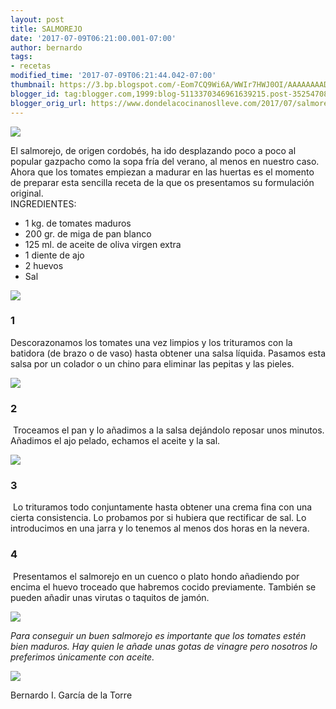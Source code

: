 ```yaml
---
layout: post
title: SALMOREJO
date: '2017-07-09T06:21:00.001-07:00'
author: bernardo
tags:
- recetas
modified_time: '2017-07-09T06:21:44.042-07:00'
thumbnail: https://3.bp.blogspot.com/-Eom7CQ9Wi6A/WWIr7HWJ0OI/AAAAAAAADuM/F1azAxes4_Q615rTzz3ZZPyV7Lk4u139wCLcBGAs/s72-c/00.JPG
blogger_id: tag:blogger.com,1999:blog-5113370346961639215.post-3525470818166756554
blogger_orig_url: https://www.dondelacocinanoslleve.com/2017/07/salmorejo.html
---
```


![](https://3.bp.blogspot.com/-Eom7CQ9Wi6A/WWIr7HWJ0OI/AAAAAAAADuM/F1azAxes4_Q615rTzz3ZZPyV7Lk4u139wCLcBGAs/s400/00.JPG)

  
El salmorejo, de origen cordobés, ha ido desplazando poco a poco al popular gazpacho como la sopa fría del verano, al menos en nuestro caso. Ahora que los tomates empiezan a madurar en las huertas es el momento de preparar esta sencilla receta de la que os presentamos su formulación original.  
INGREDIENTES:
* 1 kg. de tomates maduros
* 200 gr. de miga de pan blanco
* 125 ml. de aceite de oliva virgen extra
* 1 diente de ajo
* 2 huevos
* Sal  

![](https://2.bp.blogspot.com/-Jm4s1ACiUyQ/WWIsR86KdZI/AAAAAAAADuQ/BsAgXbqV6cgoN8nDnXQQl_eQXGV3BK5mgCLcBGAs/s320/01.JPG)

  

### 1

Descorazonamos los tomates una vez limpios y los trituramos con la batidora (de brazo o de vaso) hasta obtener una salsa líquida. Pasamos esta salsa por un colador o un chino para eliminar las pepitas y las pieles.  

![](https://2.bp.blogspot.com/-lRw_oiGYnVY/WWIsi9qau8I/AAAAAAAADuU/RInXIM64rVosTlJbcICoGC_FX89VK-ongCLcBGAs/s320/02.JPG)

  

### 2

 Troceamos el pan y lo añadimos a la salsa dejándolo reposar unos minutos. Añadimos el ajo pelado, echamos el aceite y la sal.  

![](https://2.bp.blogspot.com/-tlzppe2le5g/WWIs1XAM3FI/AAAAAAAADuY/OxfpkyATq9YHLg2_YlooVmcbVWYux7gbwCLcBGAs/s320/03.JPG)

  

### 3

 Lo trituramos todo conjuntamente hasta obtener una crema fina con una cierta consistencia. Lo probamos por si hubiera que rectificar de sal. Lo introducimos en una jarra y lo tenemos al menos dos horas en la nevera.  

### 4

 Presentamos el salmorejo en un cuenco o plato hondo añadiendo por encima el huevo troceado que habremos cocido previamente. También se pueden añadir unas virutas o taquitos de jamón.  

![](https://4.bp.blogspot.com/-TPszXt8-WM0/WWItJ2n4Z5I/AAAAAAAADuc/SSgpftX_IZs-p8tyKVG024aE4popppirACLcBGAs/s320/04.JPG)

  
_Para conseguir un buen salmorejo es importante que los tomates estén bien maduros. Hay quien le añade unas gotas de vinagre pero nosotros lo preferimos únicamente con aceite._

![](https://4.bp.blogspot.com/-z7cYlz5A8f0/WWItumhyu2I/AAAAAAAADug/seImDc_KVgI1YLfrp3-oXb_XRICKaqOZwCLcBGAs/s320/05.JPG)

  
  
Bernardo I. García de la Torre
